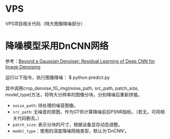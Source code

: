 # VPS
VPS项目相关代码（特大图像降噪部分）


# 降噪模型采用DnCNN网络
参考：[Beyond a Gaussian Denoiser: Residual Learning of Deep CNN for Image Denoising](https://arxiv.org/pdf/1608.03981v1.pdf)

运行以下指令，执行图像降噪：
$ python predict.py

其中调用crop_denoise_1G_img(noise_path, src_path, patch_size, model_type)方法，将特大分辨率的图像分块，分别降噪后重新拼接。

- `noise_path`: 待处理的噪音图像。
- `src_path`: 无噪音的原图，作为GT供计算降噪前后PSNR指标。（若无，可将相关代码删去。）
- `patch_size`: 表示分块的尺寸，根据设备显存动态调整。
- `model_type`：使用的深度降噪网络类型，默认为‘DnCNN’。
